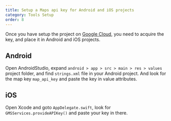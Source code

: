 ```yaml
---
title: Setup a Maps api key for Android and iOS projects
category: Tools Setup
order: 8
---
```


Once you have setup the project on [Google Cloud](https://developers.google.com/maps/documentation/android-sdk/start#get-key), you need to acquire the key, and place it in Android and iOS projects.

## Android
Open AndroidStudio, expand `android > app > src > main > res > values` project folder,  and find  `strings.xml` file in your Android project. And look for the map key `map_api_key` and paste the key in value attributes.

## iOS
Open Xcode and goto `AppDelegate.swift`, look for `GMSServices.provideAPIKey()` and paste your key in there.